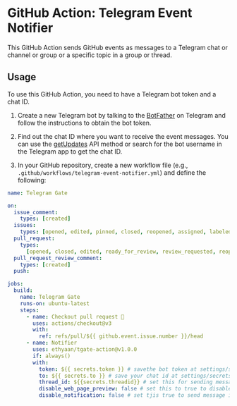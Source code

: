 # GitHub Action: Telegram Event Notifier

This GitHub Action sends GitHub events as messages to a Telegram chat or channel or group or a specific topic in a group or thread.

## Usage

To use this GitHub Action, you need to have a Telegram bot token and a chat ID.

1. Create a new Telegram bot by talking to the [BotFather](https://t.me/BotFather) on Telegram and follow the instructions to obtain the bot token.

2. Find out the chat ID where you want to receive the event messages. You can use the [getUpdates](https://core.telegram.org/bots/api#getupdates) API method or search for the bot username in the Telegram app to get the chat ID.

3. In your GitHub repository, create a new workflow file (e.g., `.github/workflows/telegram-event-notifier.yml`) and define the following:

```yaml
name: Telegram Gate

on:
  issue_comment:
    types: [created]
  issues:
    types: [opened, edited, pinned, closed, reopened, assigned, labeled]
  pull_request:
    types:
      [opened, closed, edited, ready_for_review, review_requested, reopened]
  pull_request_review_comment:
    types: [created]
  push:

jobs:
  build:
    name: Telegram Gate
    runs-on: ubuntu-latest
    steps:
      - name: Checkout pull request 🏁
        uses: actions/checkout@v3
        with:
          ref: refs/pull/${{ github.event.issue.number }}/head
      - name: Notifier
        uses: ethyaan/tgate-action@v1.0.0
        if: always()
        with:
          token: ${{ secrets.token }} # savethe bot token at settings/secrets with name: token
          to: ${{ secrets.to }} # save your chat id at settings/secrets with name: chat
          thread_id: ${{secrets.threadid}} # set this for sending message in thread or group topic
          disable_web_page_preview: false # set this to true to disable link previw in telegram
          disable_notification: false # set tjis true to send message in silet mode
```
